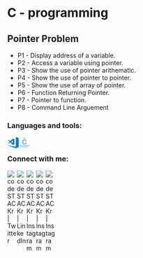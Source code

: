 # C - programming

## Pointer Problem

- P1 - Display address of a variable.
- P2 - Access a variable using pointer.
- P3 - Show the use of pointer arithematic.
- P4 - Show the use of pointer to pointer.
- P5 - Show the use of array of pointer.
- P6 - Function Returning Pointer.
- P7 - Pointer to function.
- P8 - Command Line Arguement


### Languages and tools:

[<img align="left" alt="Visual Studio Code" width="26px" src="https://raw.githubusercontent.com/github/explore/80688e429a7d4ef2fca1e82350fe8e3517d3494d/topics/visual-studio-code/visual-studio-code.png" />][vscode]
[<img align="left" alt="c-programming" width="26px" src="https://raw.githubusercontent.com/github/explore/80688e429a7d4ef2fca1e82350fe8e3517d3494d/topics/c/c.png" />][c]
<br/>

### Connect with me:

[<img align="left" alt="codeSTACKr | Twitter" width="22px" src="https://cdn.jsdelivr.net/npm/simple-icons@v3/icons/twitter.svg" />][twitter]
[<img align="left" alt="codeSTACKr | LinkedIn" width="22px" src="https://cdn.jsdelivr.net/npm/simple-icons@v3/icons/linkedin.svg" />][linkedin]
[<img align="left" alt="codeSTACKr | Instagram" width="22px" src="https://cdn.jsdelivr.net/npm/simple-icons@v3/icons/instagram.svg" />][instagram]
[<img align="left" alt="codeSTACKr | Instagram" width="22px" src="https://cdn.jsdelivr.net/npm/simple-icons@v3/icons/facebook.svg" />][facebook]
[<img align="left" alt="codeSTACKr | Instagram" width="22px" src="https://cdn.jsdelivr.net/npm/simple-icons@v3/icons/youtube.svg" />][youtube]





[website]: https://github.com/sahoochinmay
[twitter]: https://twitter.com/_Sahoochinmay
[instagram]: https://www.instagram.com/_sahoochinmay/
[linkedin]: https://www.linkedin.com/in/chinmay-ranjan-sahoo-865b75161/
[facebook]: https://www.facebook.com/chinmay.ranjan.961/visualstudio.com/
[vscode]: https://code.visualstudio.com/
[c]: https://g.co/kgs/HJyHvh
[youtube]: https://www.youtube.com/channel/UCjPFubL0hA0EuSjTgj2pW2g
